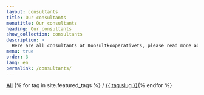 ```yaml
---
layout: consultants
title: Our consultants
menutitle: Our consultants
heading: Our consultants
show_collection: consultants
description: >
  Here are all consultants at Konsultkooperativets, please read more about our experienced, professional and competent consultants. Click on the different compence links to filter the list.listan
menu: true
order: 3
lang: en
permalink: /consultants/
---
```


<a href="/consultants/">All</a>&nbsp;{% for tag in site.featured_tags %} / <a href="/tag/{{ tag.slug }}">{{ tag.slug }}</a>{% endfor %}
